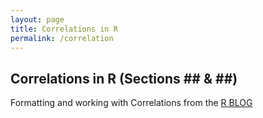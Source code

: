 ```yaml
---
layout: page
title: Correlations in R
permalink: /correlation
---
```




## Correlations in R (Sections ## & ##) 

Formatting and working with Correlations from the [R BLOG](https://www.r-bloggers.com/formatted-correlation-with-effect-size/) 

